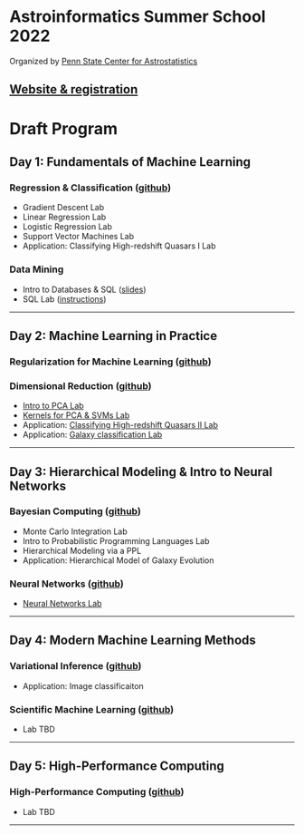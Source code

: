 # Astroinformatics Summer School 2022
Organized by [Penn State Center for Astrostatistics](https://sites.psu.edu/astrostatistics/)

[Website & registration](https://sites.psu.edu/astrostatistics/astroinfo-su22/)
-----

# Draft Program

## Day 1:  Fundamentals of Machine Learning
### Regression & Classification ([github](https://github.com/Astroinformatics/RegressionAndClassification))
- Gradient Descent Lab
- Linear Regression Lab
- Logistic Regression Lab
- Support Vector Machines Lab
- Application: Classifying High-redshift Quasars I Lab

### Data Mining
- Intro to Databases & SQL ([slides](https://drive.google.com/file/d/152gijuTv5kvbP3VODNg1Dbzt_0gdElSA/view?usp=sharing))
- SQL Lab ([instructions](https://drive.google.com/file/d/1J8lFFAQFSA_90_K53suEOAkoBjcl6NKV/view?usp=sharing))

-----

## Day 2:  Machine Learning in Practice
### Regularization for Machine Learning ([github](https://github.com/Astroinformatics/Regularization/))

### Dimensional Reduction ([github](https://github.com/Astroinformatics/DimensionalReduction))
  - [Intro to PCA Lab](https://raw.githubusercontent.com/Astroinformatics/DimensionalReduction/main/pca_intro.jl)
  - [Kernels for PCA & SVMs Lab](https://raw.githubusercontent.com/Astroinformatics/DimensionalReduction/main/kernel_pca_intro.jl)
  - Application: [Classifying High-redshift Quasars II Lab](https://github.com/Astroinformatics/DimensionalReduction/raw/main/pca_apply.jl)
  - Application: [Galaxy classification Lab](https://github.com/Astroinformatics/DimensionalReduction/blob/main/application_to_galaxy_images.ipynb)

-----
## Day 3:  Hierarchical Modeling & Intro to Neural Networks
### Bayesian Computing ([github](https://github.com/Astroinformatics/BayesianComputing))
- Monte Carlo Integration Lab
- Intro to Probabilistic Programming Languages Lab
- Hierarchical Modeling via a PPL 
- Application:  Hierarchical Model of Galaxy Evolution


### Neural Networks ([github](https://github.com/Astroinformatics/NeuralNetworks))
- [Neural Networks Lab](https://raw.githubusercontent.com/Astroinformatics/NeuralNetworks/main/neuralnetwork_intro.jl)

-----
## Day 4:  Modern Machine Learning Methods
### Variational Inference ([github](https://github.com/Astroinformatics/VariationalInference))
- Application: Image classificaiton
### Scientific Machine Learning ([github](https://github.com/Astroinformatics/ScientificMachineLearning))
- Lab TBD

-----
## Day 5:  High-Performance Computing
### High-Performance Computing ([github](https://github.com/Astroinformatics/HighPerformanceComputing))
- Lab TBD

-----
